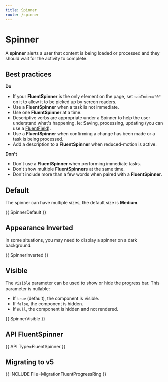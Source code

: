 ```yaml
---
title: Spinner
route: /spinner
---
```


# Spinner

A **spinner** alerts a user that content is being loaded or processed and they should wait
for the activity to complete.

## Best practices

**Do**
- If your **FluentSpinner** is the only element on the page, set `tabIndex="0"` 
  on it to allow it to be picked up by screen readers.
- Use a **FluentSpinner** when a task is not immediate.
- Use one **FluentSpinner** at a time.
- Descriptive verbs are appropriate under a Spinner to help the user understand 
  what's happening. Ie: Saving, processing, updating
  (you can use a [FluentField](/Field)).
- Use a **FluentSpinner** when confirming a change has been made or a task is being processed.
- Add a description to a **FluentSpinner** when reduced-motion is active.

**Don't**
- Don't use a **FluentSpinner** when performing immediate tasks.
- Don't show multiple **FluentSpinner**s at the same time.
- Don't include more than a few words when paired with a **FluentSpinner**.

## Default

The spinner can have multiple sizes, the default size is **Medium**.

{{ SpinnerDefault }}

## Appearance Inverted

In some situations, you may need to display a spinner on a dark background.

{{ SpinnerInverted }}

## Visible

The `Visible` parameter can be used to show or hide the progress bar.
This parameter is nullable:
- If `true` (default), the component is visible.
- If `false`, the component is hidden.
- If `null`, the component is hidden and not rendered.

{{ SpinnerVisible }}

## API FluentSpinner

{{ API Type=FluentSpinner }}

## Migrating to v5

{{ INCLUDE File=MigrationFluentProgressRing }}
